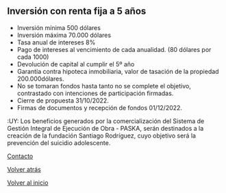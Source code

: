 ## Inversión con renta fija a 5 años
* Inversión mínima 500 dólares
* Inversión máxima 70.000 dólares
* Tasa anual de intereses 8%
* Pago de intereses al vencimiento de cada anualidad. (80 dólares por cada 1000)
* Devolución de capital al cumplir el 5º año
* Garantía contra hipoteca inmobiliaria, valor de tasación de la propiedad 200.000dólares.
* No se tomaran fondos hasta tanto no se complete el objetivo, contrastado con intenciones de participación firmadas.
* Cierre de propuesta 31/10/2022.
* Firmas de documentos y recepción de fondos 01/12/2022.

:UY: Los beneficios generados por la comercialización del Sistema de Gestión Integral de Ejecución de Obra - PASKA, serán destinados a la creación de la fundación Santiago Rodríguez, cuyo objetivo será la prevención del suicidio adolescente.

[Contacto](./Contacto.md)

[Volver atrás](./Oportunidad.md)

[Volver al inicio](./README.md)
